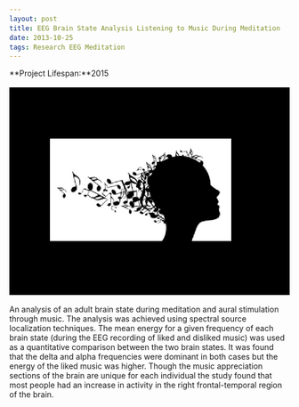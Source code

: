 ```yaml
---
layout: post
title: EEG Brain State Analysis Listening to Music During Meditation
date: 2013-10-25
tags: Research EEG Meditation
---
```

**Project Lifespan\:**2015  
<br>
![BrainStateMusicMeditation](../../../assets/img/projects/research/BrainStateMusicMeditation.jpg)

An analysis of an adult brain state during meditation and aural stimulation through music.  The analysis was achieved using spectral source localization techniques.  The mean energy for a given frequency of each brain state (during the EEG recording of liked and disliked music) was used as a quantitative comparison between the two brain states.  It was found that the delta and alpha frequencies were dominant in both cases but the energy of the liked music was higher.  Though the music appreciation sections of the brain are unique for each individual the study found that most people had an increase in activity in the right frontal-temporal region of the brain.